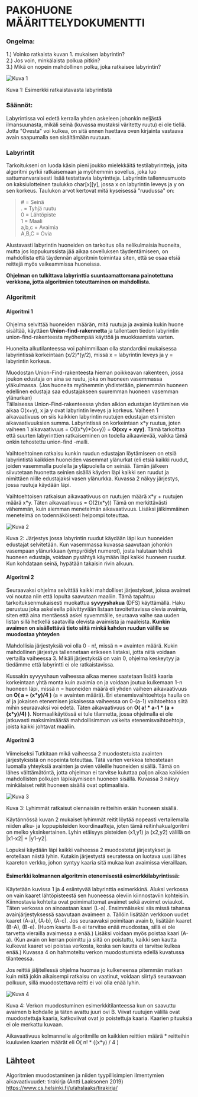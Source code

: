 # PAKOHUONE MÄÄRITTELYDOKUMENTTI


### Ongelma:
1.) Voinko ratkaista kuvan 1. mukaisen labyrintin?<br>
2.) Jos voin, minkälaista polkua pitkin?<br>
3.) Mikä on nopein mahdollinen polku, joka ratkaisee labyrintin?<br>

![Kuva 1](https://raw.githubusercontent.com/Hipsterisiili/Pakohuone/master/pakohuone_esimerkkihuone.jpg)

Kuva 1: Esimerkki ratkaistavasta labyrintistä

### Säännöt:
  Labyrintissa voi edetä kerralla yhden askeleen johonkin neljästä ilmansuunasta, mikäli seinä (kuvassa mustaksi väritetty ruutu) ei ole tiellä. Jotta "Ovesta" voi kulkea, on sitä ennen haettava oven kirjainta vastaava avain saapumalla sen sisältämään ruutuun.
 
### Labyrintit
  Tarkoitukseni on luoda käsin pieni joukko mielekkäitä testilabyrintteja, joita algoritmi pyrkii ratkaisemaan ja myöhemmin sovellus, joka luo sattumanvaraisesti lisää testattavia labyrintteja. Labyrintin tallennusmuoto on kaksiulotteinen taulukko char[x][y], jossa x on labyrintin leveys ja y on sen korkeus. Taulukon arvot kertovat mitä kyseisessä "ruudussa" on:
  
  > \# = Seinä<br>
  > . = Tyhjä ruutu<br>
  > 0 = Lähtöpiste<br>
  > 1 = Maali<br>
  > a,b,c = Avaimia<br>
  > A,B,C = Ovia<br>
  
  Alustavasti labyrintin huoneiden on tarkoitus olla nelikulmaisia huoneita, mutta jos loppukurssista jää aikaa sovelluksen täydentämiseen, on mahdollista että täydennän algoritmin toimintaa siten, että se osaa etsiä reittejä myös vaikeammissa huoneissa.
  
  **Ohjelman on tulkittava labyrinttia suuntaamattomana painotettuna verkkona, jotta algoritmien toteuttaminen on mahdollista.**
 
  ### Algoritmit
  
  #### Algoritmi 1
  Ohjelma selvittää huoneiden määrän, mitä ruutuja ja avaimia kukin huone sisältää, käyttäen **Union-find-rakennetta** ja tallentaen tiedon labyrintin union-find-rakenteesta myöhempää käyttöä ja muokkaamista varten. 
  
   Huoneita alkutilanteessa voi pahimmillaan olla standardini mukaisessa labyrintissä korkeintaan (x/2)\*(y/2), missä x = labyrintin leveys ja y = labyrintin korkeus.
   
   Muodostan Union-Find-rakenteesta hieman poikkeavan rakenteen, jossa joukon edustaja on aina se ruutu, joka on huoneen vasemmassa yläkulmassa. (Jos huoneita myöhemmin yhdistetään, pienemmän huoneen edellinen edustaja saa edustajakseen suuremman huoneen vasemman ylänurkan)  
   Tällaisessa Union-Find-rakenteessa yhden alkion edustajan  löytäminen vie aikaa O(x+y), x ja y ovat labyrintin leveys ja korkeus. Vaiheen 1 aikavaativuus on siis kaikkien labyrintin ruutujen edustajan etsimisten aikavaativuuksien summa. Labyrintissä on korkeintaan x\*y ruutua, joten vaiheen 1 aikavaativuus = O((x\*y)\*(x+y)) = **O(xxy + xyy)**. Tämä tarkoittaa että suurten labyrinttien ratkaiseminen on todella aikaavievää, vaikka tämä onkin tehostettu union-find -malli.
   
   Vaihtoehtoinen ratkaisu kunkin ruudun edustajan löytämiseen on etsiä labyrintistä kaikkien huoneiden vasemmat ylänurkat (eli etsiä kaikki ruudut, joiden vasemmalla puolella ja yläpuolella on seinää. Tämän jälkeen siivutetaan huonetta seinien sisällä käyden läpi kaikki sen ruudut ja nimittäen niille edustajaksi vasen ylänurkka. Kuvassa 2 näkyy järjestys, jossa ruutuja käydään läpi.
   
   Vaihtoehtoisen ratkaisun aikavaativuus on ruutujen määrä x\*y + ruutujen määrä x\*y. Täten aikavaativuus = O(2(x\*y)) Tämä on merkittävästi vähemmän, kuin aiemman menetelmän aikavaativuus. Lisäksi jälkimmäinen menetelmä on todennäköisesti helpompi toteuttaa.

![Kuva 2](https://raw.githubusercontent.com/Hipsterisiili/Pakohuone/master/pakohuone_etsiedustaja.jpg)

Kuva 2: Järjestys jossa labyrintin ruudut käydään läpi kun huoneiden edustajat selvitetään. Kun vasemmassa kuvassa saavutaan johonkin vasempaan ylänurkkaan (ympyröidyt numerot), josta halutaan tehdä huoneen edustaja, voidaan pysähtyä käymään läpi kaikki huoneen ruudut. Kun kohdataan seinä, hypätään takaisin rivin alkuun.
  
  #### Algoritmi 2
   Seuraavaksi ohjelma selvittää kaikki mahdolliset järjestykset, joissa avaimet voi noutaa niin että lopulta saavutaan maaliin. Tämä tapahtuu tarkoituksenmukaisesti muokattua **syvyyshakua** (DFS) käyttämällä. Haku perustuu joka askeleella päivittyvään listaan tavoitettavissa olevia avaimia, siten että aina mentäessä askel syvemmälle, seuraava vaihe saa uuden listan sillä hetkellä saatavilla olevista avaimista ja maaleista. **Kunkin avaimen on sisällettävä tieto siitä minkä kahden ruudun välille se muodostaa yhteyden**
  
  Mahdollisia järjestyksiä voi olla 0 - n!, missä n = avainten määrä. Kukin mahdollinen järjestys tallennetaan erikseen listaksi, jotta niitä voidaan vertailla vaiheessa 3. Mikäli järjestyksiä on vain 0, ohjelma keskeytyy ja tiedämme että labyrintti ei ole ratkaistavissa. 
  
  Kussakin syvyyshaun vaiheessa aikaa menee saatetaan lisätä kaaria korkeintaan yhtä monta kuin avaimia on ja voidaan joutua kulkemaan 1-n huoneen läpi, missä n = huoneiden määrä eli yhden vaiheen aikavaativuus on **O( a + (x\*y)/4 )** (a = avainten määrä). Eri etenemisvaihtoehtoja haulla on a! ja jokaisen etenemisen jokaisessa vaiheessa on 0-(a-1) vaihtoehtoa siitä mihin seuraavaksi voi edetä. Täten aikavaativuus on **O( a! \* a-1 * (a + (x\*y)/4) )**. Normaalikäytössä ei tule tilannetta, jossa ohjelmalla ei ole jatkuvasti maksimimäärää mahdollisimman vaikeita etenemisvaihtoehtoja, joista kaikki johtavat maaliin.
  
  #### Algoritmi 3
  Viimeiseksi Tutkitaan mikä vaiheessa 2 muodostetuista avainten järjestyksistä on nopeinta toteuttaa. Tätä varten verkkoa tehostetaan luomalla yhteyksiä avainten ja ovien väleille huoneiden sisällä. Tämä on lähes välttämätöntä, jotta ohjelman ei tarvitse kuluttaa paljon aikaa kaikkien mahdollisten polkujen läpikäymiseen huoneen sisällä. Kuvassa 3 näkyy minkälaiset reitit huoneen sisällä ovat optimaalisia. 

![Kuva 3](https://raw.githubusercontent.com/Hipsterisiili/Pakohuone/master/pakohuone_lyhimmatreitit.jpg) 

Kuva 3: Lyhimmät ratkaisut olennaisiin reitteihin erään huoneen sisällä.

  Käytännössä kuvan 2 mukaiset lyhimmät reitit löytää nopeasti vertailemalla niiden alku- ja loppupisteiden koordinaatteja, joten tämä reitinhakualgoritmi on melko yksinkertainen. Lyhin etäisyys pisteiden (x1,y1) ja (x2,y2) välillä on |x1-x2| + |y1-y2|. 

  Lopuksi käydään läpi kaikki vaiheessa 2 muodostetut järjestykset ja erotellaan niistä lyhin. Kutakin järjestystä seuratessa on luotava uusi lähes kaareton verkko, johon syntyy kaaria sitä mukaa kun avaimissa vieraillaan. 

  #### Esimerkki kolmannen algoritmin etenemisestä esimerkkilabyrintissä:
  Käytetään kuvissa 1 ja 4 esiintyvää labyrinttia esimerkkinä. Aluksi verkossa on vain kaaret lähtöpisteestä sen huoneessa oleviin kiinnostaviin kohteisiin. Kiinnostavia kohteita ovat poimimattomat avaimet sekä avoimet oviaukot. Täten verkossa on ainoastaan kaari (L-a). Ensimmäiseksi siis missä tahansa avainjärjestyksessä saavutaan avaimeen a. Tällöin lisätään verkkoon uudet kaaret (A-a), (A-b), (A-c). Jos seuraavaksi poimitaan avain b, lisätään kaaret (B-A), (B-e). (Huom kaarta B-a ei tarvitse enää muodostaa, sillä ei ole tarvetta vierailla avaimessa a enää.) Lisäksi voidaan myös poistaa kaari (A-a). (Kun avain on kerran poimittu ja siitä on poistuttu, kaikki sen kautta kulkevat kaaret voi poistaa verkosta, koska sen kautta ei tarvitse kulkea enää.) Kuvassa 4 on hahmoteltu verkon muodostumista edellä kuvatussa tilanteessa.

  Jos reittiä jäljitellessä ohjelma huomaa jo kulkeneensa pitemmän matkan kuin mitä jokin aikaisempi ratkaisu on vaatinut, voidaan siirtyä seuraavaan polkuun, sillä muodostettava reitti ei voi olla enää lyhin. 
  
  ![Kuva 4](https://raw.githubusercontent.com/Hipsterisiili/Pakohuone/master/pakohuone_verkonmuodostus.jpg)
  
  Kuva 4: Verkon muodostuminen esimerkkitilanteessa kun on saavuttu avaimen b kohdalle ja täten avattu juuri ovi B. Viivat ruutujen välillä ovat muodostettuja kaaria, katkoviivat ovat jo poistettuja kaaria. Kaarien pituuksia ei ole merkattu kuvaan.

   Aikavaativuus kolmannelle algoritmille on kaikkien reittien määrä \* reitteihin kuuluvien kaarien määrät eli O( n! * ((x\*y) / 4 ) 


## Lähteet

Algoritmien muodostaminen ja niiden tyypillisimpien ilmentymien aikavaativuudet:
tirakirja (Antti Laaksonen 2019) https://www.cs.helsinki.fi/u/ahslaaks/tirakirja/
